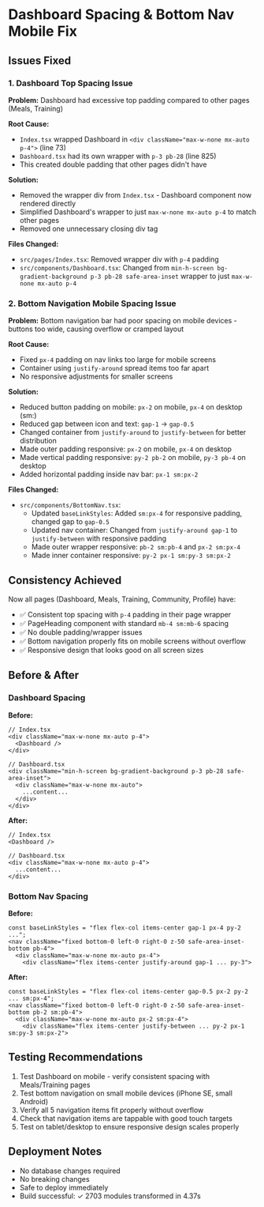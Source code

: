 # Dashboard Spacing & Bottom Nav Mobile Fix

## Issues Fixed

### 1. Dashboard Top Spacing Issue
**Problem:** Dashboard had excessive top padding compared to other pages (Meals, Training)

**Root Cause:** 
- `Index.tsx` wrapped Dashboard in `<div className="max-w-none mx-auto p-4">` (line 73)
- `Dashboard.tsx` had its own wrapper with `p-3 pb-28` (line 825)
- This created double padding that other pages didn't have

**Solution:**
- Removed the wrapper div from `Index.tsx` - Dashboard component now rendered directly
- Simplified Dashboard's wrapper to just `max-w-none mx-auto p-4` to match other pages
- Removed one unnecessary closing div tag

**Files Changed:**
- `src/pages/Index.tsx`: Removed wrapper div with `p-4` padding
- `src/components/Dashboard.tsx`: Changed from `min-h-screen bg-gradient-background p-3 pb-28 safe-area-inset` wrapper to just `max-w-none mx-auto p-4`

### 2. Bottom Navigation Mobile Spacing Issue
**Problem:** Bottom navigation bar had poor spacing on mobile devices - buttons too wide, causing overflow or cramped layout

**Root Cause:**
- Fixed `px-4` padding on nav links too large for mobile screens
- Container using `justify-around` spread items too far apart
- No responsive adjustments for smaller screens

**Solution:**
- Reduced button padding on mobile: `px-2` on mobile, `px-4` on desktop (sm:)
- Reduced gap between icon and text: `gap-1` → `gap-0.5`
- Changed container from `justify-around` to `justify-between` for better distribution
- Made outer padding responsive: `px-2` on mobile, `px-4` on desktop
- Made vertical padding responsive: `py-2 pb-2` on mobile, `py-3 pb-4` on desktop
- Added horizontal padding inside nav bar: `px-1 sm:px-2`

**Files Changed:**
- `src/components/BottomNav.tsx`:
  - Updated `baseLinkStyles`: Added `sm:px-4` for responsive padding, changed gap to `gap-0.5`
  - Updated nav container: Changed from `justify-around gap-1` to `justify-between` with responsive padding
  - Made outer wrapper responsive: `pb-2 sm:pb-4` and `px-2 sm:px-4`
  - Made inner container responsive: `py-2 px-1 sm:py-3 sm:px-2`

## Consistency Achieved

Now all pages (Dashboard, Meals, Training, Community, Profile) have:
- ✅ Consistent top spacing with `p-4` padding in their page wrapper
- ✅ PageHeading component with standard `mb-4 sm:mb-6` spacing
- ✅ No double padding/wrapper issues
- ✅ Bottom navigation properly fits on mobile screens without overflow
- ✅ Responsive design that looks good on all screen sizes

## Before & After

### Dashboard Spacing
**Before:**
```tsx
// Index.tsx
<div className="max-w-none mx-auto p-4">
  <Dashboard />
</div>

// Dashboard.tsx
<div className="min-h-screen bg-gradient-background p-3 pb-28 safe-area-inset">
  <div className="max-w-none mx-auto">
    ...content...
  </div>
</div>
```

**After:**
```tsx
// Index.tsx
<Dashboard />

// Dashboard.tsx
<div className="max-w-none mx-auto p-4">
  ...content...
</div>
```

### Bottom Nav Spacing
**Before:**
```tsx
const baseLinkStyles = "flex flex-col items-center gap-1 px-4 py-2 ...";
<nav className="fixed bottom-0 left-0 right-0 z-50 safe-area-inset-bottom pb-4">
  <div className="max-w-none mx-auto px-4">
    <div className="flex items-center justify-around gap-1 ... py-3">
```

**After:**
```tsx
const baseLinkStyles = "flex flex-col items-center gap-0.5 px-2 py-2 ... sm:px-4";
<nav className="fixed bottom-0 left-0 right-0 z-50 safe-area-inset-bottom pb-2 sm:pb-4">
  <div className="max-w-none mx-auto px-2 sm:px-4">
    <div className="flex items-center justify-between ... py-2 px-1 sm:py-3 sm:px-2">
```

## Testing Recommendations

1. Test Dashboard on mobile - verify consistent spacing with Meals/Training pages
2. Test bottom navigation on small mobile devices (iPhone SE, small Android)
3. Verify all 5 navigation items fit properly without overflow
4. Check that navigation items are tappable with good touch targets
5. Test on tablet/desktop to ensure responsive design scales properly

## Deployment Notes

- No database changes required
- No breaking changes
- Safe to deploy immediately
- Build successful: ✓ 2703 modules transformed in 4.37s
